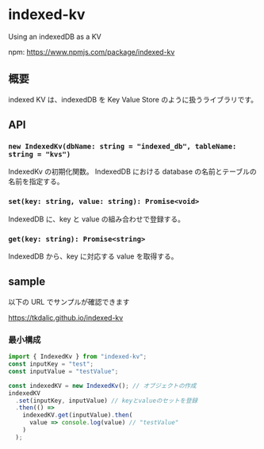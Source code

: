 # indexed-kv

Using an indexedDB as a KV

npm: https://www.npmjs.com/package/indexed-kv

## 概要

indexed KV は、indexedDB を Key Value Store のように扱うライブラリです。

## API

### `new IndexedKv(dbName: string = "indexed_db", tableName: string = "kvs")`

IndexedKv の初期化関数。
IndexedDB における database の名前とテーブルの名前を指定する。

### `set(key: string, value: string): Promise<void>`

IndexedDB に、key と value の組み合わせで登録する。

### `get(key: string): Promise<string>`

IndexedDB から、key に対応する value を取得する。

## sample

以下の URL でサンプルが確認できます

https://tkdalic.github.io/indexed-kv

### 最小構成

```typescript
import { IndexedKv } from "indexed-kv";
const inputKey = "test";
const inputValue = "testValue";

const indexedKV = new IndexedKv(); // オブジェクトの作成
indexedKV
  .set(inputKey, inputValue) // keyとvalueのセットを登録
  .then(() =>
    indexedKV.get(inputValue).then(
      value => console.log(value) // "testValue"
    )
  );
```
